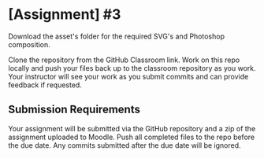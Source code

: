 # [Assignment] #3
Download the asset's folder for the required SVG's and Photoshop composition.

Clone the repository from the GitHub Classroom link. Work on this repo locally and push your files back up to the classroom repository as you work. Your instructor will see your work as you submit commits and can provide feedback if requested.

## Submission Requirements
Your assignment will be submitted via the GitHub repository and a zip of the assignment uploaded to Moodle. Push all completed files to the repo before the due date. Any commits submitted after the due date will be ignored.
